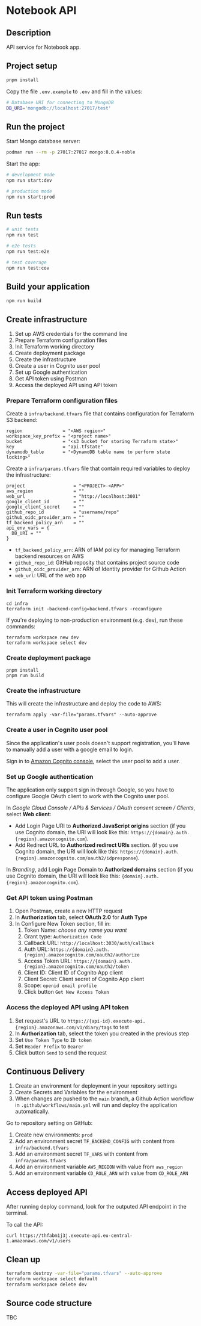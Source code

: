 # Notebook API

## Description

API service for Notebook app.

## Project setup

```bash
pnpm install
```

Copy the file `.env.example` to `.env` and fill in the values:

```bash filename=".env"
# Database URI for connecting to MongoDB
DB_URI='mongodb://localhost:27017/test'
```

## Run the project

Start Mongo database server:

```bash
podman run --rm -p 27017:27017 mongo:8.0.4-noble
```

Start the app:

```bash
# development mode
npm run start:dev

# production mode
npm run start:prod
```

## Run tests

```bash
# unit tests
npm run test

# e2e tests
npm run test:e2e

# test coverage
npm run test:cov
```

## Build your application

```bash
npm run build
```

## Create infrastructure

1. Set up AWS credentials for the command line
2. Prepare Terraform configuration files
3. Init Terraform working directory
4. Create deployment package
5. Create the infrastructure
6. Create a user in Cognito user pool
7. Set up Google authentication
8. Get API token using Postman
9. Access the deployed API using API token

### Prepare Terraform configuration files

Create a `infra/backend.tfvars` file that contains configuration for Terraform S3 backend:

```hcl filename="infra/backend.tfvars"
region               = "<AWS region>"
workspace_key_prefix = "<project name>"
bucket               = "<s3 bucket for storing Terraform state>"
key                  = "api.tfstate"
dynamodb_table       = "<DynamoDB table name to perform state locking>"
```

Create a `infra/params.tfvars` file that contain required variables to deploy the infrastructure:

```hcl filename="params.tfvars"
project                  = "<PROJECT>-<APP>"
aws_region               = ""
web_url                  = "http://localhost:3001"
google_client_id         = ""
google_client_secret     = ""
github_repo_id           = "username/repo"
github_oidc_provider_arn = ""
tf_backend_policy_arn    = ""
api_env_vars = {
  DB_URI = ""
}
```

- `tf_backend_policy_arn`: ARN of IAM policy for managing Terraform backend resources on AWS
- `github_repo_id`: GitHub reposity that contains project source code
- `github_oidc_provider_arn`: ARN of Identity provider for Github Action
- `web_url`: URL of the web app

### Init Terraform working directory

```shell
cd infra
terraform init -backend-config=backend.tfvars -reconfigure
```

If you're deploying to non-production environment (e.g. dev), run these commands:

```shell
terraform workspace new dev
terraform workspace select dev
```

### Create deployment package

```shell
pnpm install
pnpm run build
```

### Create the infrastructure

This will create the infrastructure and deploy the code to AWS:

```shell
terraform apply -var-file="params.tfvars" --auto-approve
```

### Create a user in Cognito user pool

Since the application's user pools doesn't support registration, you'll have to manually add a user with a google email to login.

Sign in to [Amazon Cognito console](https://console.aws.amazon.com/cognito), select the user pool to add a user.

### Set up Google authentication

The application only support sign in through Google, so
you have to configure Google OAuth client to work with the Cognito user pool.

In _Google Cloud Console / APIs & Services / OAuth consent screen / Clients_, select **Web client**:

- Add Login Page URI to **Authorized JavaScript origins** section (if you use Cognito domain, the URI will look like this: `https://{domain}.auth.{region}.amazoncognito.com`).
- Add Redirect URL to **Authorized redirect URIs** section. (if you use Cognito domain, the URI will look like this: `https://{domain}.auth.{region}.amazoncognito.com/oauth2/idpresponse`).

In _Branding_, add Login Page Domain to **Authorized domains** section (if you use Cognito domain, the URI will look like this: `{domain}.auth.{region}.amazoncognito.com`).

### Get API token using Postman

1. Open Postman, create a new HTTP request
2. In **Authorization** tab, select **OAuth 2.0** for **Auth Type**
3. In Configure New Token section, fill in:
   1. Token Name: _choose any name you want_
   2. Grant type: `Authorization Code`
   3. Callback URL: `http://localhost:3030/auth/callback`
   4. Auth URL: `https://{domain}.auth.{region}.amazoncognito.com/oauth2/authorize`
   5. Access Token URL: `https://{domain}.auth.{region}.amazoncognito.com/oauth2/token`
   6. Client ID: Client ID of Cognito App client
   7. Client Secret: Client secret of Cognito App client
   8. Scope: `openid email profile`
   9. Click button `Get New Access Token`

### Access the deployed API using API token

1. Set request's URL to `https://{api-id}.execute-api.{region}.amazonaws.com/v1/diary/tags` to test
2. In **Authorization** tab, select the token you created in the previous step
3. Set `Use Token Type` to `ID token`
4. Set `Header Prefix` to `Bearer`
5. Click button `Send` to send the request

## Continuous Delivery

1. Create an environment for deployment in your repository settings
2. Create Secrets and Variables for the environment
3. When changes are pushed to the `main` branch, a Github Action workflow in `.github/workflows/main.yml` will run and deploy the application automatically.

Go to repository setting on GitHub:

1. Create new environments: `prod`
2. Add an environment secret `TF_BACKEND_CONFIG` with content from `infra/backend.tfvars`
3. Add an environment secret `TF_VARS` with content from `infra/params.tfvars`
4. Add an environment variable `AWS_REGION` with value from `aws_region`
5. Add an environment variable `CD_ROLE_ARN` with value from `CD_ROLE_ARN`

## Access deployed API

After running deploy command, look for the outputed API endpoint in the terminal.

To call the API:

```shell
curl https://thfabm1j3j.execute-api.eu-central-1.amazonaws.com/v1/users
```

## Clean up

```sh
terraform destroy -var-file="params.tfvars" --auto-approve
terraform workspace select default
terraform workspace delete dev
```

## Source code structure

TBC
